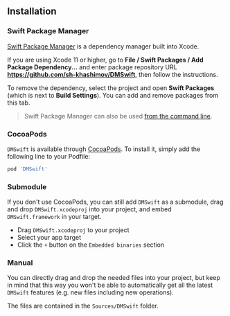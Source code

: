 ## Installation

### Swift Package Manager

[Swift Package Manager](https://swift.org/package-manager/) is a dependency manager built into Xcode.

If you are using Xcode 11 or higher, go to **File / Swift Packages / Add Package Dependency...** and enter package repository URL **https://github.com/sh-khashimov/DMSwift**, then follow the instructions.

To remove the dependency, select the project and open **Swift Packages** (which is next to **Build Settings**). You can add and remove packages from this tab.

> Swift Package Manager can also be used [from the command line](https://swift.org/package-manager/).

### CocoaPods

`DMSwift` is available through [CocoaPods](http://cocoapods.org). To install it, simply add the following line to your Podfile:

``` ruby
pod 'DMSwift'
```

### Submodule

If you don't use CocoaPods, you can still add `DMSwift` as a submodule, drag and drop `DMSwift.xcodeproj` into your project, and embed `DMSwift.framework` in your target.

- Drag `DMSwift.xcodeproj` to your project
- Select your app target
- Click the `+` button on the `Embedded binaries` section

### Manual

You can directly drag and drop the needed files into your project, but keep in mind that this way you won't be able to automatically get all the latest `DMSwift` features (e.g. new files including new operations).

The files are contained in the `Sources/DMSwift` folder.
